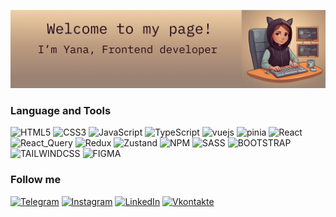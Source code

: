 

![Header](https://github.com/yana-norinskaya/yana-norinskaya/blob/main/assets/profile3.png)
### Language and Tools

![HTML5](https://img.shields.io/badge/-HTML5-9F8471?style=for-the-badge&logo=html5&logoColor=white)
![CSS3](https://img.shields.io/badge/-CSS3-9F8471?style=for-the-badge&logo=CSS3&logoColor=white)
![JavaScript](https://img.shields.io/badge/-JavaScript-9F8471?style=for-the-badge&logo=JavaScript&logoColor=white)
![TypeScript](https://img.shields.io/badge/-TypeScript-9F8471?style=for-the-badge&logo=TypeScript&logoColor=white)
![vuejs](https://img.shields.io/badge/-Vue-9F8471?style=for-the-badge&logo=vue.js&logoColor=white)
![pinia](https://img.shields.io/badge/-Pinia-9F8471?style=for-the-badge&logo=&logoColor=white)
![React](https://img.shields.io/badge/-React-9F8471?style=for-the-badge&logo=React&logoColor=white)
![React_Query](https://img.shields.io/badge/-React_Query-9F8471?style=for-the-badge&logo=React&logoColor=white)
![Redux](https://img.shields.io/badge/-Redux-9F8471?style=for-the-badge&logo=Redux&logoColor=white)
![Zustand](https://img.shields.io/badge/-Zustand-9F8471?style=for-the-badge&logo=&logoColor=white)
![NPM](https://img.shields.io/badge/-NPM-9F8471?style=for-the-badge&logo=NPM&logoColor=white)
![SASS](https://img.shields.io/badge/-SASS-9F8471?style=for-the-badge&logo=SASS&logoColor=white)
![BOOTSTRAP](https://img.shields.io/badge/-BOOTSTRAP-9F8471?style=for-the-badge&logo=BOOTSTRAP&logoColor=white)
![TAILWINDCSS](https://img.shields.io/badge/-TAILWINDCSS-9F8471?style=for-the-badge&logo=TAILWINDCSS&logoColor=white)
![FIGMA](https://img.shields.io/badge/-FIGMA-9F8471?style=for-the-badge&logo=FIGMA&logoColor=white)

### Follow me

[![Telegram](https://img.shields.io/badge/-Telegram-9F8471?style=for-the-badge&logo=telegram&logoColor=white)](https://t.me/YanaNorinskaya)
[![Instagram](https://img.shields.io/badge/-Instagram-9F8471?style=for-the-badge&logo=instagram&logoColor=white)](https://instagram.com/norinskaya?igshid=NTc4MTIwNjQ2YQ==)
[![LinkedIn](https://img.shields.io/badge/-LinkedIn-9F8471?style=for-the-badge&logo=linkedin&logoColor=white)](https://www.linkedin.com/in/yana-norinskaya/)
[![Vkontakte](https://img.shields.io/badge/-Vkontakte-9F8471?style=for-the-badge&logo=Vk&logoColor=white)](https://vk.com/id166152639)
